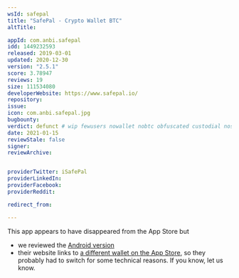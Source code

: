 ```yaml
---
wsId: safepal
title: "SafePal - Crypto Wallet BTC"
altTitle: 

appId: com.anbi.safepal
idd: 1449232593
released: 2019-03-01
updated: 2020-12-30
version: "2.5.1"
score: 3.78947
reviews: 19
size: 111534080
developerWebsite: https://www.safepal.io/
repository: 
issue: 
icon: com.anbi.safepal.jpg
bugbounty: 
verdict: defunct # wip fewusers nowallet nobtc obfuscated custodial nosource nonverifiable reproducible bounty defunct
date: 2021-01-15
reviewStale: false
signer: 
reviewArchive:


providerTwitter: iSafePal
providerLinkedIn: 
providerFacebook: 
providerReddit: 

redirect_from:

---
```


This app appears to have disappeared from the App Store but
* we reviewed the [Android version](/android/io.safepal.wallet)
* their website links to
  [a different wallet on the App Store](/iphone/walletapp.safepal.io), so they
  probably had to switch for some technical reasons. If you know, let us know.
